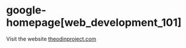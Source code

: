 # google-homepage[web_development_101]
Visit the website [theodinproject.com](http://www.theodinproject.com)

